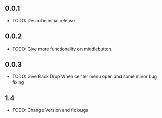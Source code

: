 ## 0.0.1

* TODO: Describe initial release.

## 0.0.2

* TODO: Give more functionality on middlebutton.


## 0.0.3

* TODO: Give Back Drop When center menu open and some minor bug fixing

## 1.4

* TODO: Change Version and fix bugs